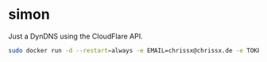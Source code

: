 # simon

Just a DynDNS using the CloudFlare API.

```sh
sudo docker run -d --restart=always -e EMAIL=chrissx@chrissx.de -e TOKEN=XXX chrissx/simon
```
